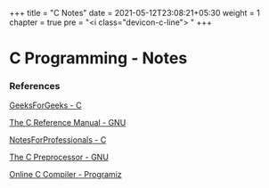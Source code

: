 +++
title = "C Notes"
date =  2021-05-12T23:08:21+05:30
weight = 1
chapter = true
pre = "<i class=\"devicon-c-line\"></i> "
+++

# C Programming - Notes

### References 
[GeeksForGeeks - C](https://www.geeksforgeeks.org/c-programming-language/)

[The C Reference Manual - GNU](https://www.gnu.org/software/gnu-c-manual/gnu-c-manual.html)

[NotesForProfessionals - C](https://books.goalkicker.com/CBook/)

[The C Preprocessor - GNU](https://gcc.gnu.org/onlinedocs/cpp/index.html)

[Online C Compiler - Programiz](https://www.programiz.com/c-programming/online-compiler/)
